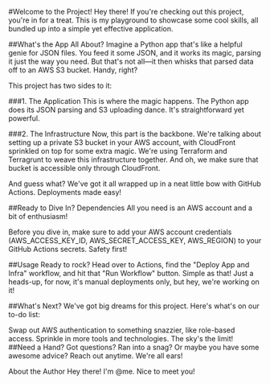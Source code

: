 #Welcome to the Project!
Hey there! If you're checking out this project, you're in for a treat. This is my playground to showcase some cool skills, all bundled up into a simple yet effective application.

##What's the App All About?
Imagine a Python app that's like a helpful genie for JSON files. You feed it some JSON, and it works its magic, parsing it just the way you need. But that's not all—it then whisks that parsed data off to an AWS S3 bucket. Handy, right?

This project has two sides to it:

###1. The Application
This is where the magic happens. The Python app does its JSON parsing and S3 uploading dance. It's straightforward yet powerful.

###2. The Infrastructure
Now, this part is the backbone. We're talking about setting up a private S3 bucket in your AWS account, with CloudFront sprinkled on top for some extra magic. We're using Terraform and Terragrunt to weave this infrastructure together. And oh, we make sure that bucket is accessible only through CloudFront.

And guess what? We've got it all wrapped up in a neat little bow with GitHub Actions. Deployments made easy!

##Ready to Dive In?
Dependencies
All you need is an AWS account and a bit of enthusiasm!

Before you dive in, make sure to add your AWS account credentials (AWS_ACCESS_KEY_ID, AWS_SECRET_ACCESS_KEY, AWS_REGION) to your GitHub Actions secrets. Safety first!

##Usage
Ready to rock? Head over to Actions, find the "Deploy App and Infra" workflow, and hit that "Run Workflow" button. Simple as that! Just a heads-up, for now, it's manual deployments only, but hey, we're working on it!

##What's Next?
We've got big dreams for this project. Here's what's on our to-do list:

Swap out AWS authentication to something snazzier, like role-based access.
Sprinkle in more tools and technologies. The sky's the limit!
##Need a Hand?
Got questions? Ran into a snag? Or maybe you have some awesome advice? Reach out anytime. We're all ears!

About the Author
Hey there! I'm @me. Nice to meet you!
